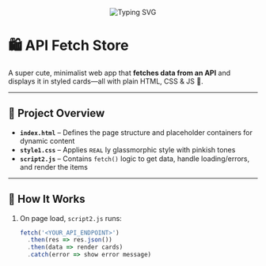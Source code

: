 <!-- 🌐 API FETCH STORE – Aesthetic Banner -->
<p align="center">
  <img src="https://readme-typing-svg.herokuapp.com?font=Fira+Code&size=24&pause=1000&color=F78CBC&center=true&vCenter=true&width=450&lines=API+Fetch+Store;+Fetch+.+Display+.+Slay" alt="Typing SVG" />
</p>

# 🛍️ API Fetch Store

A super cute, minimalist web app that **fetches data from an API** and displays it in styled cards—all with plain HTML, CSS & JS 💖.

---

## 🧩 Project Overview

- **`index.html`** – Defines the page structure and placeholder containers for dynamic content  
- **`style1.css`** – Applies ʀᴇᴀʟ ly glassmorphic style with pinkish tones  
- **`script2.js`** – Contains `fetch()` logic to get data, handle loading/errors, and render the items

---

## 🚀 How It Works

1. On page load, `script2.js` runs:
   ```js
   fetch('<YOUR_API_ENDPOINT>')
     .then(res => res.json())
     .then(data => render cards)
     .catch(error => show error message)
